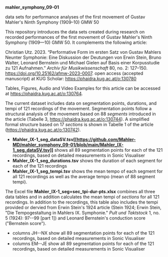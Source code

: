 **mahler_symphony_09-01**

data sets for performance analyses of the first movement of Gustav Mahler's Ninth Symphony (1909–10) GMW 50

This repository introduces the data sets created during research on recorded performances of the first movement of Gustav Mahler's Ninth Symphony (1909—10) GMW 50. It complements the following article:

Christian Utz. 2023. “Performative Form im ersten Satz von Gustav Mahlers Neunter Symphonie: Eine Diskussion der Deutungen von Erwin Stein, Bruno Walter, Leonard Bernstein und Michael Gielen auf Basis einer Korpusstudie zu 121 Aufnahmen.” *Archiv für Musikwissenschaft* 80, no. 2: 127–150. https://doi.org/10.25162/afmw-2023-0007. open access (accepted manuscript) at KUG Scholar: https://phaidra.kug.ac.at/o:130780

Tables, Figures, Audio and Video Examples for this article can be accessed at https://phaidra.kug.ac.at/o:130764.

The current dataset includes data on segmentation points, durations, and tempi of 121 recordings of the movement. Segmentation points follow a structural analysis of the movement based on 88 *segments* introduced in the article (Tabelle 3, https://phaidra.kug.ac.at/o:130744). A simplified formal structure based on 17 *sections* is shown in Tabelle 1 of the article (https://phaidra.kug.ac.at/o:130742).

* **Mahler_IX-1_seg_dataSV.tsv[[https://github.com/Mahler-MD/mahler_symphony_09-01/blob/main/Mahler_IX-1_seg_dataSV.tsv]]** shows all 89 segmentation points for each of the 121 recordings, based on detailed measurements in Sonic Visualiser
* **Mahler_IX-1_seg_durations.tsv** shows the duration of each segment for each of the 121 recordings
* **Mahler_IX-1_seg_tempi.tsv** shows the mean tempo of each segment for all 121 recordings as well as the average tempo (mean of 88 segment tempi).

The Excel file **Mahler_IX-1_seg+sec_tpi-dur-pts.xlsx** combines all three data tables and in addition calculates the mean tempi of *sections* for all 121 recordings. In addition to the recordings, this table also includes the tempi provided or dervied from Erwin Stein's 1924 article (Stein 1924; Erwin Stein, "Die Tempogestaltung in Mahlers IX. Symphonie." *Pult und Taktstock* 1, no. 5 (1924): 97--99 [part 1]) and Leonard Bernstein's conduction score ("Bernstein score").

* columns JH--NX show all 89 segmentation points for each of the 121 recordings, based on detailed measurements in Sonic Visualiser
* columns EM--JE show all 89 segmentation points for each of the 121 recordings, based on detailed measurements in Sonic Visualiser
